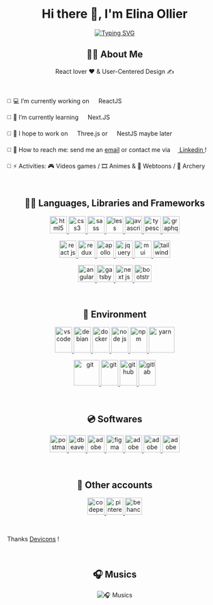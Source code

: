 <div align="center">

<h1>Hi there 👋, I'm Elina Ollier</h1>
  
[![Typing SVG](https://readme-typing-svg.herokuapp.com?font=Work+Sans&size=30&duration=2500&pause=200&color=DC5C5C&center=true&vCenter=true&multiline=true&width=900&height=100&lines=Front-end+developer;Webdesigner)](https://git.io/typing-svg)
</div>

<h2 align="center">🐱‍👤 About Me</h1>

<p align="center">React lover ❤️ & User-Centered Design ✍</p>
<!-- <p align="center"><a href="#" >🌊 Portfolio</a></p> -->
<br/>

◻️ 💻 I’m currently working on <img src="https://cdn.jsdelivr.net/gh/devicons/devicon/icons/react/react-original.svg" width="14"/> ReactJS

◻️ 🧪 I’m currently learning <img src="https://cdn.jsdelivr.net/gh/devicons/devicon/icons/nextjs/nextjs-original.svg" width="14"/> Next.JS

◻️ 💭 I hope to work on <img src="https://cdn.jsdelivr.net/gh/devicons/devicon/icons/threejs/threejs-original.svg" width="14"/> Three.js or <img src="https://cdn.jsdelivr.net/gh/devicons/devicon/icons/nestjs/nestjs-plain.svg" width="14"/> NestJS maybe later 

◻️ 🔎 How to reach me: send me an <a href="mailto:elina.ollier@hotmail.fr">email</a> or contact me via 
<a href="https://www.linkedin.com/in/elina-ollier/">
  <img src="https://cdn.jsdelivr.net/gh/devicons/devicon/icons/linkedin/linkedin-original.svg" width="14"/> Linkedin
</a> !

◻️ ⚡ Activities: 🎮 Videos games / 🎞 Animes & 📕 Webtoons / 🎯 Archery

<br/>

<h2 align="center">🐱‍🏍 Languages, Libraries and Frameworks</h1>

<div>
  <p align="center">
    <a href="https://www.w3.org/html/" target="_blank">
      <img src="https://cdn.jsdelivr.net/gh/devicons/devicon/icons/html5/html5-original.svg" alt="html5" width="40" height="40"/>
    </a>
    <a href="https://www.w3schools.com/css/" target="_blank">
      <img src="https://cdn.jsdelivr.net/gh/devicons/devicon/icons/css3/css3-original.svg" alt="css3" width="40" height="40"/>
    </a>
    <a href="https://sass-lang.com/" target="_blank">
      <img src="https://cdn.jsdelivr.net/gh/devicons/devicon/icons/sass/sass-original.svg" alt="sass" width="40" height="40"/>
    </a>
    <a href="https://lesscss.org/" target="_blank">
      <img src="https://cdn.jsdelivr.net/gh/devicons/devicon/icons/less/less-plain-wordmark.svg" alt="less" width="40" height="40"/>
    </a>
    <a href="https://developer.mozilla.org/en-US/docs/Web/JavaScript" target="_blank">
      <img src="https://cdn.jsdelivr.net/gh/devicons/devicon/icons/javascript/javascript-original.svg" alt="javascript" width="40" height="40"/>
    </a>
    <a href="https://www.typescriptlang.org/docs/" target="_blank">
      <img src="https://cdn.worldvectorlogo.com/logos/typescript-2.svg" alt="typescript" width="40" height="40"/>
    </a>
    <a href="https://graphql.org/" target="_blank">
      <img src="https://cdn.jsdelivr.net/gh/devicons/devicon/icons/graphql/graphql-plain.svg" alt="graphql" width="40" height="40"/>
    </a>
  </p>
  <p align="center">
    <a href="https://reactjs.org/" target="_blank">
      <img src="https://cdn.jsdelivr.net/gh/devicons/devicon/icons/react/react-original.svg" alt="react js" width="40" height="40"/>
    </a>
    <a href="https://redux.js.org/" target="_blank">
      <img src="https://cdn.jsdelivr.net/gh/devicons/devicon/icons/redux/redux-original.svg" alt="redux" width="40" height="40"/>
    </a>
    <a href="https://www.apollographql.com/" target="_blank">
      <img src="https://cdn.worldvectorlogo.com/logos/apollostack.svg" alt="apollo graphql" width="40" height="40"/>
    </a>
    <a href="https://jquery.com/" target="_blank">
      <img src="https://cdn.jsdelivr.net/gh/devicons/devicon/icons/jquery/jquery-original-wordmark.svg" alt="jquery" width="40" height="40"/>
    </a>
    <a href="https://mui.com/" target="_blank">
      <img src="https://cdn.jsdelivr.net/gh/devicons/devicon/icons/materialui/materialui-original.svg" alt="mui" width="40" height="40"/>
    </a>
    <a href="https://tailwindcss.com/" target="_blank">
      <img src="https://cdn.jsdelivr.net/gh/devicons/devicon/icons/tailwindcss/tailwindcss-plain.svg" alt="tailwind" width="40" height="40"/>
    </a>
  </p>
  <p align="center">
    <a href="https://angular.io/" target="_blank">
      <img src="https://cdn.jsdelivr.net/gh/devicons/devicon/icons/angularjs/angularjs-original.svg" alt="angular" width="40" height="40"/>
    </a>
    <a href="https://www.gatsbyjs.com/" target="_blank">
      <img src="https://cdn.jsdelivr.net/gh/devicons/devicon/icons/gatsby/gatsby-original.svg" alt="gatsby" width="40" height="40"/>
    </a>
    <a href="https://nextjs.org/" target="_blank">
      <img src="https://cdn.jsdelivr.net/gh/devicons/devicon/icons/nextjs/nextjs-original.svg" alt="next js" width="40" height="40"/>
    </a>
    <a href="https://getbootstrap.com" target="_blank">
      <img src="https://cdn.jsdelivr.net/gh/devicons/devicon/icons/bootstrap/bootstrap-original-wordmark.svg" alt="bootstrap" width="40" height="40"/>
    </a>
  </p>
</div>

<br/>

<h2 align="center">🚀 Environment</h1>

<div>
  <p align="center">
    <a href="https://code.visualstudio.com/" target="_blank">
      <img src="https://cdn.jsdelivr.net/gh/devicons/devicon/icons/vscode/vscode-original.svg" alt="vs code" width="40" height="60"/>
    </a>
    <a href="https://www.debian.org/index.fr.html" target="_blank">
      <img src="https://cdn.jsdelivr.net/gh/devicons/devicon/icons/debian/debian-original-wordmark.svg" alt="debian" width="40" height="60"/>
    </a>
    <a href="https://www.docker.com/" target="_blank">
      <img src="https://cdn.jsdelivr.net/gh/devicons/devicon/icons/docker/docker-plain-wordmark.svg" alt="docker" width="40" height="60"/>
    </a>
    <a href="https://nodejs.org" target="_blank">
      <img src="https://cdn.jsdelivr.net/gh/devicons/devicon/icons/nodejs/nodejs-original.svg" alt="node js" width="40" height="60"/>
    </a>
    <a href="https://www.npmjs.com/" target="_blank">
      <img src="https://cdn.jsdelivr.net/gh/devicons/devicon/icons/npm/npm-original-wordmark.svg" alt="npm" width="40" height="60"/>
    </a>
    <a href="https://yarnpkg.com/" target="_blank">
      <img src="https://cdn.jsdelivr.net/gh/devicons/devicon/icons/yarn/yarn-original-wordmark.svg" alt="yarn" width="60" height="60"/>
    </a>
  </p>
  <p align="center">
    <a href="https://git-scm.com/" target="_blank">
      <img src="https://cdn.jsdelivr.net/gh/devicons/devicon/icons/git/git-original-wordmark.svg" alt="git" width="60" height="60"/>
    </a>
    <a href="https://www.gnu.org/software/bash/" target="_blank">
      <img src="https://cdn.jsdelivr.net/gh/devicons/devicon/icons/bash/bash-original.svg" alt="git" width="40" height="60"/>
    </a>
    <a href="https://github.com/Yusame" target="_blank">
      <img src="https://cdn.jsdelivr.net/gh/devicons/devicon/icons/github/github-original-wordmark.svg" alt="github" width="40" height="60"/>
    </a>
    <a href="https://about.gitlab.com/" target="_blank">
      <img src="https://cdn.jsdelivr.net/gh/devicons/devicon/icons/gitlab/gitlab-original-wordmark.svg" alt="gitlab" width="40" height="60"/>
    </a>
  </p>
</div>

<br/>

<h2 align="center">💿 Softwares</h1>

<div>
  <p align="center">
    <a href="https://postman.com" target="_blank">
      <img src="https://www.vectorlogo.zone/logos/getpostman/getpostman-icon.svg" alt="postman" width="40" height="40"/>
    </a>
    <a href="https://dbeaver.io/" target="_blank">
      <img src="https://upload.wikimedia.org/wikipedia/commons/b/b5/DBeaver_logo.svg" alt="dbeaver" width="40" height="40"/>
    </a>
    <a href="https://www.adobe.com/fr/products/xd.html" target="_blank">
      <img src="https://upload.wikimedia.org/wikipedia/commons/c/c2/Adobe_XD_CC_icon.svg" alt="adobe xd" width="40" height="40"/>
    </a>
    <a href="https://www.figma.com/" target="_blank">
      <img src="https://cdn.jsdelivr.net/gh/devicons/devicon/icons/figma/figma-original.svg" alt="figma" width="40" height="40"/>
    </a>
    <a href="https://www.adobe.com/fr/products/illustrator.html" target="_blank">
      <img src="https://upload.wikimedia.org/wikipedia/commons/f/fb/Adobe_Illustrator_CC_icon.svg" alt="adobe illustrator" width="40" height="40"/>
    </a>
    <a href="https://www.adobe.com/fr/products/photoshop.html" target="_blank">
      <img src="https://upload.wikimedia.org/wikipedia/commons/a/af/Adobe_Photoshop_CC_icon.svg" alt="adobe photoshop" width="40" height="40"/>
    </a>
    <a href="https://www.adobe.com/fr/products/indesign/landpb.html" target="_blank">
      <img src="https://upload.wikimedia.org/wikipedia/commons/4/48/Adobe_InDesign_CC_icon.svg" alt="adobe indesign" width="40" height="40"/>
    </a>
  </p>
</div>

<br/>

<h2 align="center">📌 Other accounts</h1>

<div>
  <p align="center">
    <a href="https://codepen.io/elina" target="_blank">
      <img src="https://cdn.jsdelivr.net/gh/devicons/devicon/icons/codepen/codepen-plain.svg" alt="codepen" width="40" height="40"/>
    </a>
    <a href="https://www.pinterest.fr/elinaollier/" target="_blank">
      <img src="https://upload.wikimedia.org/wikipedia/commons/4/4d/Pinterest.svg" alt="pinterest" width="40" height="40"/>
    </a>
    <a href="https://www.behance.net/ollierelina" target="_blank">
      <img src="https://cdn.jsdelivr.net/gh/devicons/devicon/icons/behance/behance-original.svg" alt="behance" width="40" height="40"/>
    </a>
  </p>
</div>

<br/>

<p>Thanks <a href="https://devicon.dev/"><i class="devicon-devicon-plain colored"></i>
Devicons</a> !</p>

<br>

<h2 align="center">🎧 Musics</h1>
<div align="center">

![🎧 Musics](https://spotify-recently-played-readme.vercel.app/api?user=yusame2&count=3&width=600&unique=yes)

</div>